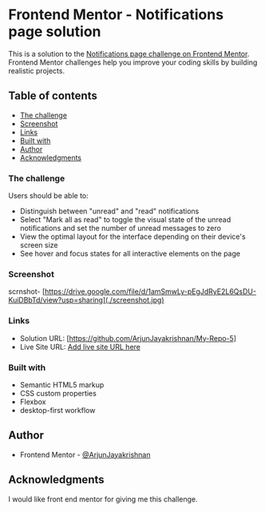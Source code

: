 # Frontend Mentor - Notifications page solution

This is a solution to the [Notifications page challenge on Frontend Mentor](https://www.frontendmentor.io/challenges/notifications-page-DqK5QAmKbC). Frontend Mentor challenges help you improve your coding skills by building realistic projects.

## Table of contents

- [The challenge](#the-challenge)
- [Screenshot](#screenshot)
- [Links](#links)
- [Built with](#built-with)
- [Author](#author)
- [Acknowledgments](#acknowledgments)

### The challenge

Users should be able to:

- Distinguish between "unread" and "read" notifications
- Select "Mark all as read" to toggle the visual state of the unread notifications and set the number of unread messages to zero
- View the optimal layout for the interface depending on their device's screen size
- See hover and focus states for all interactive elements on the page

### Screenshot

scrnshot- [https://drive.google.com/file/d/1amSmwLy-pEgJdRyE2L6QsDU-KuiDBbTd/view?usp=sharing](./screenshot.jpg)

### Links

- Solution URL: [https://github.com/ArjunJayakrishnan/My-Repo-5]
- Live Site URL: [Add live site URL here](https://your-live-site-url.com)

### Built with

- Semantic HTML5 markup
- CSS custom properties
- Flexbox
- desktop-first workflow

## Author

- Frontend Mentor - [@ArjunJayakrishnan](https://www.frontendmentor.io/profile/yourusername)

## Acknowledgments

I would like front end mentor for giving me this challenge.
